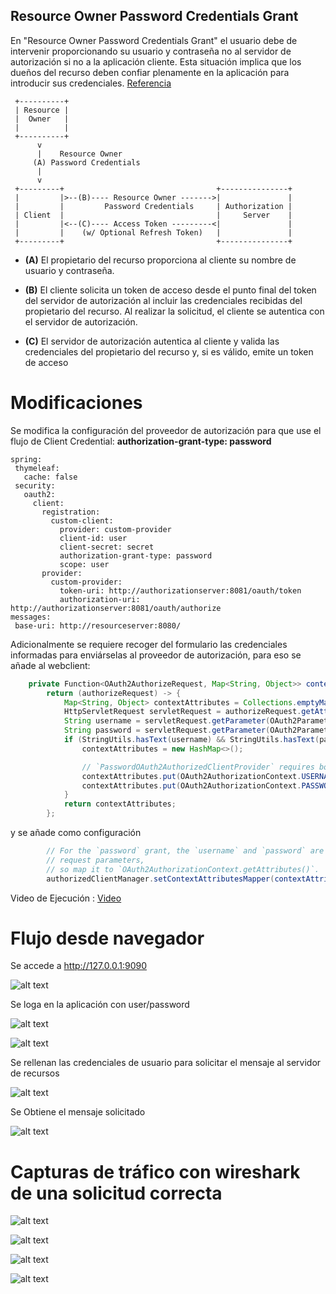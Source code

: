 ## Resource Owner Password Credentials Grant

En "Resource Owner Password Credentials Grant" el usuario debe de intervenir proporcionando su usuario y contraseña no al servidor de autorización si no a la aplicación cliente.
Esta situación implica que los dueños del recurso deben confiar plenamente en la aplicación para introducir sus credenciales.
[Referencia](https://tools.ietf.org/html/rfc6749#section-4.3)

     +----------+
     | Resource |
     |  Owner   |
     |          |
     +----------+
          v
          |    Resource Owner
         (A) Password Credentials
          |
          v
     +---------+                                  +---------------+
     |         |>--(B)---- Resource Owner ------->|               |
     |         |         Password Credentials     | Authorization |
     | Client  |                                  |     Server    |
     |         |<--(C)---- Access Token ---------<|               |
     |         |    (w/ Optional Refresh Token)   |               |
     +---------+                                  +---------------+
 
 - **(A)** El propietario del recurso proporciona al cliente su nombre de usuario y contraseña. 

 - **(B)** El cliente solicita un token de acceso desde el punto final del token del servidor de autorización al incluir las credenciales recibidas del propietario del recurso. Al realizar la solicitud, el cliente se autentica con el servidor de autorización. 

 - **(C)** El servidor de autorización autentica al cliente y valida las credenciales del propietario del recurso y, si es válido, emite un token de acceso
 
  
# Modificaciones
Se modifica la configuración del proveedor de autorización para que use el flujo de Client Credential:
**authorization-grant-type: password** 
 
 ````
spring:
  thymeleaf:
    cache: false
  security:
    oauth2:
      client:
        registration:
          custom-client:
            provider: custom-provider
            client-id: user
            client-secret: secret
            authorization-grant-type: password
            scope: user
        provider:
          custom-provider:
            token-uri: http://authorizationserver:8081/oauth/token
            authorization-uri: http://authorizationserver:8081/oauth/authorize
messages:
  base-uri: http://resourceserver:8080/
 ````

Adicionalmente se requiere recoger del formulario las credenciales informadas para enviárselas al proveedor de autorización, para eso se añade al webclient:

````java
	private Function<OAuth2AuthorizeRequest, Map<String, Object>> contextAttributesMapper() {
		return (authorizeRequest) -> {
			Map<String, Object> contextAttributes = Collections.emptyMap();
			HttpServletRequest servletRequest = authorizeRequest.getAttribute(HttpServletRequest.class.getName());
			String username = servletRequest.getParameter(OAuth2ParameterNames.USERNAME);
			String password = servletRequest.getParameter(OAuth2ParameterNames.PASSWORD);
			if (StringUtils.hasText(username) && StringUtils.hasText(password)) {
				contextAttributes = new HashMap<>();

				// `PasswordOAuth2AuthorizedClientProvider` requires both attributes
				contextAttributes.put(OAuth2AuthorizationContext.USERNAME_ATTRIBUTE_NAME, username);
				contextAttributes.put(OAuth2AuthorizationContext.PASSWORD_ATTRIBUTE_NAME, password);
			}
			return contextAttributes;
		};
````
y se añade como configuración

````java
		// For the `password` grant, the `username` and `password` are supplied via
		// request parameters,
		// so map it to `OAuth2AuthorizationContext.getAttributes()`.
		authorizedClientManager.setContextAttributesMapper(contextAttributesMapper());
````  
Video de Ejecución : [Video](./doc/EjemploOP.mp4)
 
# Flujo desde navegador
Se accede a http://127.0.0.1:9090

![alt text](./doc/clientApp01.png "App-01")

Se loga en la aplicación con user/password

![alt text](./doc/clientApp02.png "App-02")

![alt text](./doc/clientApp03.png "App-03")

Se rellenan las credenciales de usuario para solicitar el mensaje al servidor de recursos

![alt text](./doc/clientApp04.png "App-04")

Se Obtiene el mensaje solicitado

![alt text](./doc/clientApp05.png "App-05")

# Capturas de tráfico con wireshark de una solicitud correcta

![alt text](./doc/wireFlow01.png "flow")

![alt text](./doc/wireFlow02.png "flow")

![alt text](./doc/wireFlow03.png "flow")

![alt text](./doc/wireFlow04.png "flow")
